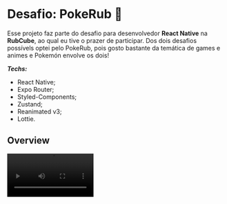 # Desafio: PokeRub 👾

Esse projeto faz parte do desafio para desenvolvedor **React Native** na **RubCube**, ao qual eu tive o prazer de participar. Dos dois desafios possívels optei pelo PokeRub, pois gosto bastante da temática de games e animes e Pokemón envolve os dois! 

***Techs:***
-   React Native;
-   Expo Router;
-   Styled-Components;
-   Zustand;
-   Reanimated v3;
-   Lottie.

## Overview

<video src="https://github.com/oviniciusrosa/pokerub/assets/49296846/1fd4ad5b-bd74-4d5f-adf3-ea31d89aafa3)https://github.com/oviniciusrosa/pokerub/assets/49296846/1fd4ad5b-bd74-4d5f-adf3-ea31d89aafa3" width="200">


## Como rodar
Para executar em modo de desenvolvimento, é necessário clonar o repositório:
> git clone https://github.com/oviniciusrosa/pokerub.git

Após clonar o projeto uma pasta /pokerub surgirá no diretório atual. Daqui há 2 forma de continuar:

### Modo 01 - APK:
Há um arquivo .apk na raíz do projeto, basta arrastá-lo para dentro do emulador.

### Modo 02 - Desenvolvimento:
Para executar em modo de desenvolvimento, instalamos as dependências do projeto:
> yarn install

É necessário criar um arquivo .env na raíz do projeto e colar nele todo o conteúdo de .env.example

Então, basta executarmos o app com o seguinte comando:

> yarn start

Com o emulador aberto, no terminal pressione o "i" para executar o app no iOS ou "a" para executá-lo no Android.

**Aproveite!! 😊**
